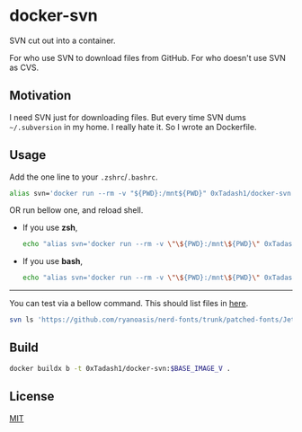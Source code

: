 # docker-svn

SVN cut out into a container.

For who use SVN to download files from GitHub.
For who doesn't use SVN as CVS.

## Motivation

I need SVN just for downloading files. But every time SVN dums `~/.subversion` in my home.
I really hate it. So I wrote an Dockerfile.

## Usage

Add the one line to your `.zshrc`/`.bashrc`.

```sh
alias svn='docker run --rm -v "${PWD}:/mnt${PWD}" 0xTadash1/docker-svn "$PWD"'
```

OR run bellow one, and reload shell.

- If you use **zsh**,
  ```sh
  echo "alias svn='docker run --rm -v \"\${PWD}:/mnt\${PWD}\" 0xTadash1/docker-svn \"\$PWD\"'" >> ${ZDOTDIR:-$HOME}/.zshrc
  ```

- If you use **bash**,
  ```sh
  echo "alias svn='docker run --rm -v \"\${PWD}:/mnt\${PWD}\" 0xTadash1/docker-svn \"\$PWD\"'" >> ${HOME}/.bashrc
  ```

---

You can test via a bellow command. This should list files in [here](https://github.com/ryanoasis/nerd-fonts/tree/master/patched-fonts/JetBrainsMono/Ligatures).

```sh
svn ls 'https://github.com/ryanoasis/nerd-fonts/trunk/patched-fonts/JetBrainsMono/Ligatures'
```

## Build

```sh
docker buildx b -t 0xTadash1/docker-svn:$BASE_IMAGE_V .
```

## License

[MIT](https://github.com/0xTadash1/docker-svn/blob/main/LICENSE)
